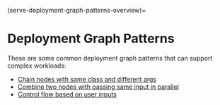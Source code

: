(serve-deployment-graph-patterns-overview)=

# Deployment Graph Patterns

These are some common deployment graph patterns that can support complex workloads: 

- [Chain nodes with same class and different args](deployment-graph-patterns/chain_nodes_same_class_different_args.md)
- [Combine two nodes with passing same input in parallel](deployment-graph-patterns/combine_two_nodes_with_passing_input_parallel.md)
- [Control flow based on user inputs](deployment-graph-patterns/control_flow_based_on_user_inputs.md)
